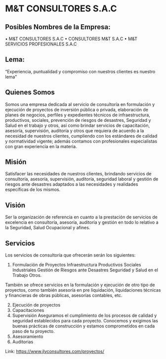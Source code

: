 # M&T CONSULTORES S.A.C

## Posibles Nombres de la Empresa:
•	M&T CONSULTORES S.A.C
•	CONSULTORES M&T S.A.C
•	M&T SERVICIOS PROFESIONALES S.A.C
## Lema:
“Experiencia, puntualidad y compromiso con nuestros clientes es nuestro lema”
## Quienes Somos
Somos una empresa dedicada al servicio de consultoría en formulación y ejecución de proyectos de inversión pública o privada, elaboración de planes de negocios, perfiles y expedientes técnicos de infraestructura, productivos, sociales, prevención de riesgos de desastres, Seguridad y Salud en el trabajo y otros, así como brindar servicios de capacitación, asesoría, supervisión, auditoría y otros que requiera de acuerdo a la necesidad de nuestros clientes, cumpliendo con los estándares de calidad y normatividad vigente; además contamos con profesionales especialistas con gran experiencia en la materia. 
## Misión
Satisfacer las necesidades de nuestros clientes, brindando servicios de consultoría, asesoría, supervisión, auditoría, seguridad laboral y gestión de riesgos ante desastres adaptados a las necesidades y realidades específicas de los mismos.
## Visión
Ser la organización de referencia en cuanto a la prestación de servicios de excelencia en consultoría, asesoría, auditoría y gestión en todo lo relativo a la Seguridad, Salud Ocupacional y afines.
## Servicios
Los servicios de consultoría que ofrecerán serán los siguientes:
1.	Formulación de Proyectos
      Infraestructura
      Productivos
      Sociales
      Industriales
      Gestión de Riesgos ante Desastres
      Seguridad y Salud en el Trabajo 
      Otros.
      
También se ofrece servicios en la formulación y ejecución de otro tipo de proyectos, como también asesoría en pre liquidación, liquidaciones técnicas y financieras de obras públicas, asesorías contables, etc.

2.	Ejecución de proyectos
3.	Capacitaciones
4.	Supervisión
Aseguramos el cumplimiento de los procesos de calidad y seguridad establecidos para cada proyecto.  Conocemos y exigimos las buenas prácticas de construcción y estamos comprometidos en cada paso de tu proyecto.
5.	Asesoramiento
6.	Auditorias


Link: https://www.jlvconsultores.com/proyectos/
